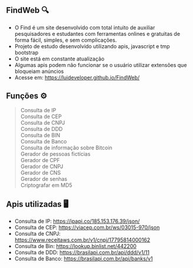 ## FindWeb 🔍

- O Find é um site desenvolvido com total intuito de auxiliar pesquisadores e estudantes com ferramentas onlines e gratuitas de forma fácil, simples, e sem complicações.
- Projeto de estudo desenvolvido utilizando apis, javascript e tmp bootstrap
- O site está em constante atualização
- Algumas apis podem não funcionar se o usuário utilizar extensões que bloqueiam anúncios
- Acesse em: https://luideveloper.github.io/FindWeb/

 ## Funções ⚙️

 > Consulta de IP
 <br> Consulta de CEP
 <br> Consulta de CNPJ
 <br> Consulta de DDD
 <br> Consulta de BIN
 <br> Consulta de Banco
 <br> Consulta de informação sobre Bitcoin
 <br> Gerador de pessoas fictícias
 <br> Gerador de CPF
 <br> Gerador de CNPJ
 <br> Gerador de CNS
 <br> Gerador de senhas
 <br> Criptografar em MD5
 
 ## Apis utilizadas 🖥️
 
 - Consulta de IP: https://ipapi.co/185.153.176.39/json/
 - Consulta de CEP: https://viacep.com.br/ws/03015-970/json
 - Consulta de CNPJ: https://www.receitaws.com.br/v1/cnpj/17795814000162
 - Consulta de Bin: https://lookup.binlist.net/442200
 - Consulta de DDD: https://brasilapi.com.br/api/ddd/v1/11
 - Consulta de Banco: https://brasilapi.com.br/api/banks/v1


